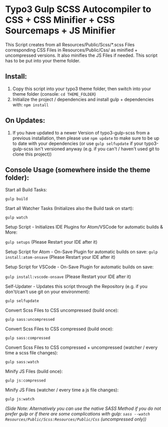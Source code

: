 # Typo3 Gulp SCSS Autocompiler to CSS + CSS Minifier + CSS Sourcemaps + JS Minifier

This Script creates from all Resources/Public/Scss/\*.scss Files corresponding CSS Files in Resources/Public/Css/ as minified + uncompressed versions. It also minifies the JS Files if needed. This script has to be put into your theme folder.

## Install:

1. Copy this script into your typo3 theme folder, then switch into your theme folder (console: `cd THEME_FOLDER`)
2. Initialize the project / dependencies and install gulp + dependencies with: `npm install`

## On Updates:
1. If you have updated to a newer Version of typo3-gulp-scss from a previous installation, then please use `npm update` to make sure to be up to date with your dependencies (or use `gulp selfupdate` if your typo3-gulp-scss isn't versioned anyway (e.g. if you can't / haven't used git to clone this project))

## Console Usage (somewhere inside the theme folder):

Start all Build Tasks:

`gulp build`

Start all Watcher Tasks (Initializes also the Build task on start):

`gulp watch`

Setup Script - Initializes IDE Plugins for Atom/VSCode for automatic builds & More:

`gulp setups` (Please Restart your IDE after it)

Setup Script for Atom - On-Save Plugin for automatic builds on save:
`gulp install:atom-onsave` (Please Restart your IDE after it)

Setup Script for VSCode - On-Save Plugin for automatic builds on save:

`gulp install:vscode-onsave` (Please Restart your IDE after it)

Self-Updater - Updates this script through the Repository (e.g. if you don't/can't use git on your environment):

`gulp selfupdate`

Convert Scss Files to CSS uncompressed (build once):

`gulp sass:uncompressed`

Convert Scss Files to CSS compressed (build once):

`gulp sass:compressed`

Convert Scss Files to CSS compressed + uncompressed (watcher / every time a scss file changes):

`gulp sass:watch`

Minify JS Files (build once):

`gulp js:compressed`

Minify JS Files (watcher / every time a js file changes):

`gulp js:watch`

*(Side Note: Alternatively you can use the native SASS Method if you do not prefer gulp or if there are some complications with gulp: `sass --watch Resources/Public/Scss:Resources/Public/Css` (uncompressed only))*
